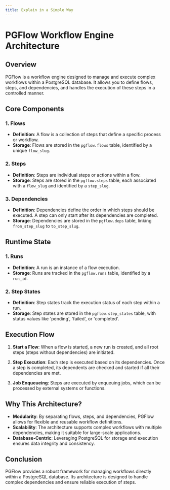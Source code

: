 ```yaml
---
title: Explain in a Simple Way
---
```


# PGFlow Workflow Engine Architecture

## Overview

PGFlow is a workflow engine designed to manage and execute complex workflows within a PostgreSQL database. It allows you to define flows, steps, and dependencies, and handles the execution of these steps in a controlled manner.

## Core Components

### 1. Flows

- **Definition**: A flow is a collection of steps that define a specific process or workflow.
- **Storage**: Flows are stored in the `pgflow.flows` table, identified by a unique `flow_slug`.

### 2. Steps

- **Definition**: Steps are individual steps or actions within a flow.
- **Storage**: Steps are stored in the `pgflow.steps` table, each associated with a `flow_slug` and identified by a `step_slug`.

### 3. Dependencies

- **Definition**: Dependencies define the order in which steps should be executed. A step can only start after its dependencies are completed.
- **Storage**: Dependencies are stored in the `pgflow.deps` table, linking `from_step_slug` to `to_step_slug`.

## Runtime State

### 1. Runs

- **Definition**: A run is an instance of a flow execution.
- **Storage**: Runs are tracked in the `pgflow.runs` table, identified by a `run_id`.

### 2. Step States

- **Definition**: Step states track the execution status of each step within a run.
- **Storage**: Step states are stored in the `pgflow.step_states` table, with status values like 'pending', 'failed', or 'completed'.

## Execution Flow

1. **Start a Flow**: When a flow is started, a new run is created, and all root steps (steps without dependencies) are initiated.

2. **Step Execution**: Each step is executed based on its dependencies. Once a step is completed, its dependents are checked and started if all their dependencies are met.

3. **Job Enqueueing**: Steps are executed by enqueuing jobs, which can be processed by external systems or functions.

## Why This Architecture?

- **Modularity**: By separating flows, steps, and dependencies, PGFlow allows for flexible and reusable workflow definitions.
- **Scalability**: The architecture supports complex workflows with multiple dependencies, making it suitable for large-scale applications.
- **Database-Centric**: Leveraging PostgreSQL for storage and execution ensures data integrity and consistency.

## Conclusion

PGFlow provides a robust framework for managing workflows directly within a PostgreSQL database. Its architecture is designed to handle complex dependencies and ensure reliable execution of steps.
